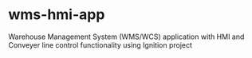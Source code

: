 # wms-hmi-app
Warehouse Management System (WMS/WCS) application with HMI and Conveyer line control functionality using Ignition project
